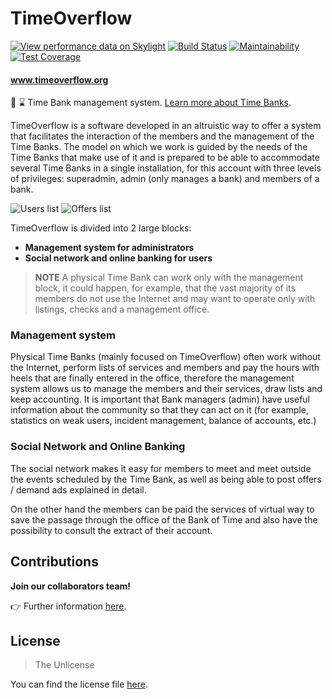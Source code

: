 # TimeOverflow
[![View performance data on Skylight](https://badges.skylight.io/problem/grDTNuzZRnyu.svg)](https://oss.skylight.io/app/applications/grDTNuzZRnyu)
[![Build Status](https://github.com/coopdevs/timeoverflow/actions/workflows/ci.yml/badge.svg?branch=develop)](https://github.com/coopdevs/timeoverflow/actions)
[![Maintainability](https://api.codeclimate.com/v1/badges/f82c6d98a2441c84f2ef/maintainability)](https://codeclimate.com/github/coopdevs/timeoverflow/maintainability)
[![Test Coverage](https://api.codeclimate.com/v1/badges/f82c6d98a2441c84f2ef/test_coverage)](https://codeclimate.com/github/coopdevs/timeoverflow/test_coverage)

#### www.timeoverflow.org

:bank: :hourglass: Time Bank management system. [Learn more about Time Banks](http://www.bdtonline.org/).

TimeOverflow is a software developed in an altruistic way to offer a system that
facilitates the interaction of the members and the management of the Time Banks.
The model on which we work is guided by the needs of the Time Banks that make use
of it and is prepared to be able to accommodate several Time Banks in a single installation,
for this account with three levels of privileges: superadmin, admin (only manages a bank)
and members of a bank.

![Users list](docs/images/usuarios.png)
![Offers list](docs/images/ofertas.png)

TimeOverflow is divided into 2 large blocks:

* **Management system for administrators**
* **Social network and online banking for users**

> **NOTE** A physical Time Bank can work only with the management block, it could happen, for example, that the vast majority of its members do not use the Internet and may want to operate only with listings, checks and a management office.

### Management system

Physical Time Banks (mainly focused on TimeOverflow) often work without the Internet, perform
lists of services and members and pay the hours with heels that are finally entered in the office, therefore
the management system allows us to manage the members and their services, draw lists and keep accounting.
It is important that Bank managers (admin) have useful information about the community so that they can act on it
(for example, statistics on weak users, incident management, balance of accounts, etc.)

### Social Network and Online Banking

The social network makes it easy for members to meet and meet outside the events scheduled by the Time Bank,
as well as being able to post offers / demand ads explained in detail.

On the other hand the members can be paid the services of virtual way to save the passage through the office of the Bank
of Time and also have the possibility to consult the extract of their account.

## Contributions

**Join our collaborators team!**

:point_right: Further information [here](CONTRIBUTING.md).

## License

> The Unlicense

You can find the license file [here](UNLICENSE).
